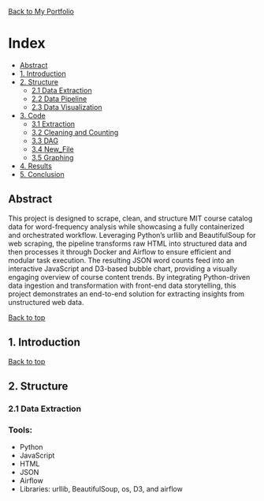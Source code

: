 <a href="https://npedraza09.github.io">Back to My Portfolio</a>

<a class="anchor" id="Index"></a>
# Index

- [Abstract](#Abstract)
- [1. Introduction](#Introduction)
- [2. Structure](#Structure)
    - [2.1 Data Extraction](#Extraction)
    - [2.2 Data Pipeline](#Pipeline)
    - [2.3 Data Visualization](#Visualization)
- [3. Code](#Code)
    - [3.1 Extraction](#Code_Extraction)
    - [3.2 Cleaning and Counting](#Cleaning_Counting)
    - [3.3 DAG](#DAG)
    - [3.4 New_File](#New_File)
    - [3.5 Graphing](#Graphing)
- [4. Results](#Results)
- [5. Conclusion](#Conclusion)


<a class="anchor" id="Abstract"></a>
##  Abstract
This project is designed to scrape, clean, and structure MIT course catalog data for word-frequency analysis while showcasing a fully containerized and orchestrated workflow. Leveraging Python’s urllib and BeautifulSoup for web scraping, the pipeline transforms raw HTML into structured data and then processes it through Docker and Airflow to ensure efficient and modular task execution. The resulting JSON word counts feed into an interactive JavaScript and D3-based bubble chart, providing a visually engaging overview of course content trends. By integrating Python-driven data ingestion and transformation with front-end data storytelling, this project demonstrates an end-to-end solution for extracting insights from unstructured web data.


[Back to top](#Index)

<a class="anchor" id="Introduction"></a>
## 1. Introduction


[Back to top](#Index)

<a class="anchor" id="Structure"></a>
## 2. Structure

<a class="anchor" id="Extraction"></a>
### 2.1 Data Extraction

### Tools:
* Python
* JavaScript
* HTML
* JSON
* Airflow
* Libraries: urllib, BeautifulSoup, os, D3, and airflow





